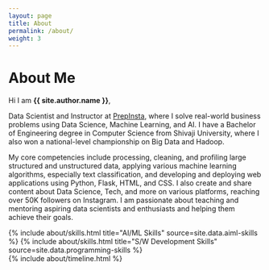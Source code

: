 ```yaml
---
layout: page
title: About
permalink: /about/
weight: 3
---
```


# **About Me**

Hi I am **{{ site.author.name }}**,

Data Scientist and Instructor at [PrepInsta](www.prepinstaprime.com), where I solve real-world business problems using Data Science, Machine Learning, and AI. I have a Bachelor of Engineering degree in Computer Science from Shivaji University, where I also won a national-level championship on Big Data and Hadoop.

My core competencies include processing, cleaning, and profiling large structured and unstructured data, applying various machine learning algorithms, especially text classification, and developing and deploying web applications using Python, Flask, HTML, and CSS. I also create and share content about Data Science, Tech, and more on various platforms, reaching over 50K followers on Instagram. I am passionate about teaching and mentoring aspiring data scientists and enthusiasts and helping them achieve their goals.


<div class="row">
{% include about/skills.html title="AI/ML Skills" source=site.data.aiml-skills %}
{% include about/skills.html title="S/W Development Skills" source=site.data.programming-skills %}
</div>

<div class="row">
{% include about/timeline.html %}
</div>